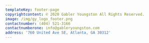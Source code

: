 ```yaml
---
templateKey: footer-page
copyrightcontent: © 2020 Gabler Youngston All Rights Reserved.
image: /img/gy_logo_footer.png
contactnumber: (404) 521-3166
contactnumberone: info@gableryoungston.com
address: '760 United Ave SE, Atlanta, GA 30312'
---
```


